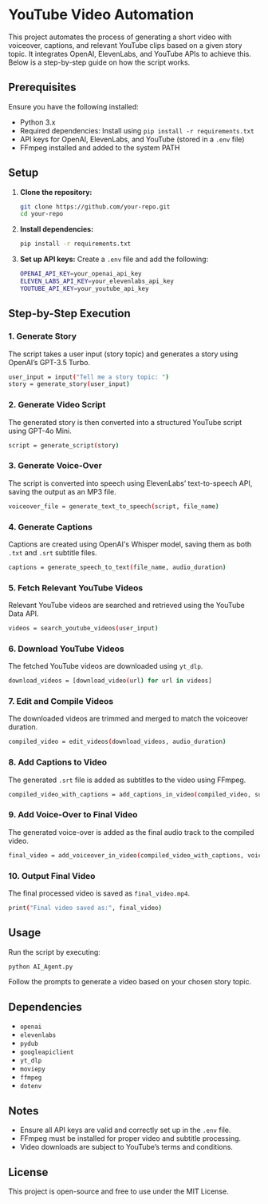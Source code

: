 # YouTube Video Automation

This project automates the process of generating a short video with voiceover, captions, and relevant YouTube clips based on a given story topic. It integrates OpenAI, ElevenLabs, and YouTube APIs to achieve this. Below is a step-by-step guide on how the script works.

## Prerequisites
Ensure you have the following installed:
- Python 3.x
- Required dependencies: Install using `pip install -r requirements.txt`
- API keys for OpenAI, ElevenLabs, and YouTube (stored in a `.env` file)
- FFmpeg installed and added to the system PATH

## Setup
1. **Clone the repository:**
   ```sh
   git clone https://github.com/your-repo.git
   cd your-repo
   ```
2. **Install dependencies:**
   ```sh
   pip install -r requirements.txt
   ```
3. **Set up API keys:** Create a `.env` file and add the following:
   ```sh
   OPENAI_API_KEY=your_openai_api_key
   ELEVEN_LABS_API_KEY=your_elevenlabs_api_key
   YOUTUBE_API_KEY=your_youtube_api_key
   ```

## Step-by-Step Execution

### 1. Generate Story
The script takes a user input (story topic) and generates a story using OpenAI’s GPT-3.5 Turbo.
   ```sh
   user_input = input("Tell me a story topic: ")
   story = generate_story(user_input)
   ```

### 2. Generate Video Script
The generated story is then converted into a structured YouTube script using GPT-4o Mini.
   ```sh
   script = generate_script(story)
   ```

### 3. Generate Voice-Over
The script is converted into speech using ElevenLabs’ text-to-speech API, saving the output as an MP3 file.
   ```sh
   voiceover_file = generate_text_to_speech(script, file_name)
   ```

### 4. Generate Captions
Captions are created using OpenAI's Whisper model, saving them as both `.txt` and `.srt` subtitle files.
   ```sh
   captions = generate_speech_to_text(file_name, audio_duration)
   ```

### 5. Fetch Relevant YouTube Videos
Relevant YouTube videos are searched and retrieved using the YouTube Data API.
   ```sh
   videos = search_youtube_videos(user_input)
   ```

### 6. Download YouTube Videos
The fetched YouTube videos are downloaded using `yt_dlp`.
   ```sh
   download_videos = [download_video(url) for url in videos]
   ```

### 7. Edit and Compile Videos
The downloaded videos are trimmed and merged to match the voiceover duration.
   ```sh
   compiled_video = edit_videos(download_videos, audio_duration)
   ```

### 8. Add Captions to Video
The generated `.srt` file is added as subtitles to the video using FFmpeg.
   ```sh
   compiled_video_with_captions = add_captions_in_video(compiled_video, subtitle_file)
   ```

### 9. Add Voice-Over to Final Video
The generated voice-over is added as the final audio track to the compiled video.
   ```sh
   final_video = add_voiceover_in_video(compiled_video_with_captions, voiceover_file)
   ```

### 10. Output Final Video
The final processed video is saved as `final_video.mp4`.
   ```sh
   print("Final video saved as:", final_video)
   ```

## Usage
Run the script by executing:
```sh
python AI_Agent.py
```
Follow the prompts to generate a video based on your chosen story topic.

## Dependencies
- `openai`
- `elevenlabs`
- `pydub`
- `googleapiclient`
- `yt_dlp`
- `moviepy`
- `ffmpeg`
- `dotenv`

## Notes
- Ensure all API keys are valid and correctly set up in the `.env` file.
- FFmpeg must be installed for proper video and subtitle processing.
- Video downloads are subject to YouTube’s terms and conditions.

## License
This project is open-source and free to use under the MIT License.

